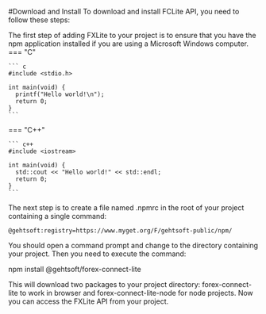#Download and Install
To download and install FCLite API, you need to follow these steps:

The first step of adding FXLite to your project is to ensure that you have the npm application installed if you are using a Microsoft Windows computer. 
=== "C"

    ``` c
    #include <stdio.h>

    int main(void) {
      printf("Hello world!\n");
      return 0;
    }
    ```

=== "C++"

    ``` c++
    #include <iostream>

    int main(void) {
      std::cout << "Hello world!" << std::endl;
      return 0;
    }
    ```


The next step is to create a file named .npmrc in the root of your project containing a single command:

```
@gehtsoft:registry=https://www.myget.org/F/gehtsoft-public/npm/
```

You should open a command prompt and change to the directory containing your project. Then you need to execute the command:

npm install @gehtsoft/forex-connect-lite

This will download two packages to your project directory: forex-connect-lite to work in browser and forex-connect-lite-node for node projects. Now you can access the FXLite API from your project.